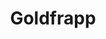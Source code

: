---
title: "Goldfrapp"
summary: "Goldfrapp are an English electronic music duo from London, formed in 1999. The duo consists of Alison Goldfrapp and Will Gregory .
Despite favourable reviews and a short-listing for the Mercury Prize, their 2000 début studio album Felt Mountain did not chart highly. Goldfrapp's second album Black Cherry, which incorporated glam rock and synth-pop sounds into their music, was released in 2003. The album influenced the same dance-oriented sound of their third album Supernature. Supernature took Goldfrapp's work further into dance music, and enjoyed international chart success. The album produced three number-one US dance singles, and was nominated for Best Electronic/Dance Album at the 49th Grammy Awards.Their fourth album Seventh Tree placed a greater emphasis on ambient and downtempo music, drawing inspiration from nature and paganism, while their fifth album, Head First, found the group exploring 1980s-influenced synth-pop. Head First also earned the duo their second Grammy Award nomination for Best Electronic/Dance Album in 2010. Goldfrapp released their critically acclaimed sixth studio album, the folktronica-influenced Tales of Us, in September 2013. Goldfrapp released their seventh studio album, Silver Eye, in March 2017, which debuted at number six on the UK Albums Chart."
image: "goldfrapp.jpg"
apple_music_artist_url: "https://music.apple.com/gb/artist/goldfrapp/20135455"
wikipedia_url: "https://en.wikipedia.org/wiki/Goldfrapp"
---